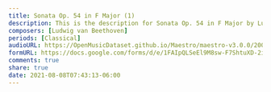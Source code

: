 ```yaml
---
title: Sonata Op. 54 in F Major (1)
description: This is the description for Sonata Op. 54 in F Major by Ludwig van Beethoven
composers: [Ludwig van Beethoven]
periods: [Classical]
audioURL: https://OpenMusicDataset.github.io/Maestro/maestro-v3.0.0/2004/MIDI-Unprocessed_XP_15_R1_2004_01-02_ORIG_MID--AUDIO_15_R1_2004_01_Track01_wav.midi
formURL: https://docs.google.com/forms/d/e/1FAIpQLSeEl9M8sw-F7ShtuXD-2iGCn5tFMQhKSVbeZ9M2W1qeJL3k9w/viewform
comments: true
share: true
date: 2021-08-08T07:43:13-06:00
---
```

